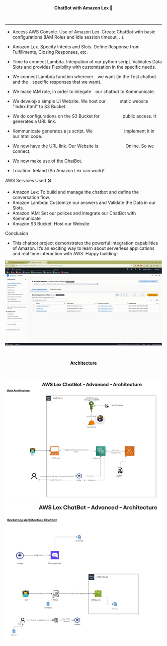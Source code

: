 <br><p align="center"><b>ChatBot with Amazon Lex 🤖</b></p><br>
<hr>

- Access AWS Console. Use of Amazon Lex. Create ChatBot with basic configurations (IAM Roles and Idle session timeout, ..).

- Amazon Lex. Specify Intents and Slots. Define Response from Fulfillments, Closing Responses, etc.

- Time to connect Lambda. Integration of our python script. Validates Data Slots and provides Flexibility with customization in the specific needs.

- We connect Lambda function wherever we want (in the Test chatbot and the specific responses that we want).

- We make IAM role, in order to integate our chatbot to Kommunicate.

- We develop a simple UI Website. We host our    static website "index.html" to S3 Bucket.

- We do configurations on the S3 Bucket for      public access. It generates a URL link.

- Kommunicate generates a js script. We        implement it in our html code.

- We now have the URL link. Our Website is       Online. So we connect.

- We now make use of the ChatBot.

- Location: Ireland (So Amazon Lex can work)!


AWS Services Used 🛠
- Amazon Lex: To build and manage the chatbot and define the conversation flow.
- Amazon Lambda: Customize our answers and Validate the Data in our Slots.
- Amazon IAM: Set our polices and integrate our ChatBot with Kommunicate
- Amazon S3 Bucket: Host our Website


Conclusion
- This chatbot project demonstrates the powerful integration capabilities of Amazon. It’s an exciting way to learn about serverless applications and real time interaction with AWS. Happy building!


![Lex Demo](SimulationVideos/ChatBot%20-%20S3%20-%20WebPage.gif)

<br><p align="center"><b>Architecture</b></p><br>

![Image Description](Architecture/Main.jpeg)
![Image Description](Architecture/backStage.jpeg)


